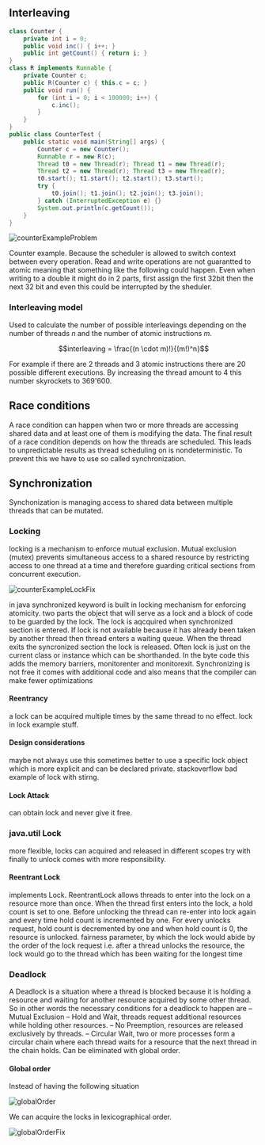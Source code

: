 ## Interleaving

```java
class Counter {
    private int i = 0;
    public void inc() { i++; }
    public int getCount() { return i; }
}
class R implements Runnable {
    private Counter c;
    public R(Counter c) { this.c = c; }
    public void run() {
        for (int i = 0; i < 100000; i++) {
            c.inc();
        }
    }
}
public class CounterTest {
    public static void main(String[] args) {
        Counter c = new Counter();
        Runnable r = new R(c);
        Thread t0 = new Thread(r); Thread t1 = new Thread(r);
        Thread t2 = new Thread(r); Thread t3 = new Thread(r);
        t0.start(); t1.start(); t2.start(); t3.start();
        try {
            t0.join(); t1.join(); t2.join(); t3.join();
        } catch (InterruptedException e) {}
        System.out.println(c.getCount());
    }
}
```

![counterExampleProblem](/img/programming/counterExampleProblem.png)

Counter example. Because the scheduler is allowed to switch context between every operation. Read and write operations are not guarantted to atomic meaning that something like the following could happen. Even when writing to a double it might do in 2 parts, first assign the first 32bit then the next 32 bit and even this could be interrupted by the sheduler.

### Interleaving model

Used to calculate the number of possible interleavings depending on the number of threads $n$ and the number of atomic instructions $m$.

$$interleaving = \frac{(n \cdot m)!}{(m!)^n}$$

For example if there are 2 threads and 3 atomic instructions there are 20 possible different executions. By increasing the thread amount to 4 this number skyrockets to 369'600.

## Race conditions

A race condition can happen when two or more threads are accessing shared data and at least one of them is modifying the data. The final result of a race condition depends on how the threads are scheduled. This leads to unpredictable results as thread scheduling on is nondeterministic. To prevent this we have to use so called synchronization.

## Synchronization

Synchonization is managing access to shared data between multiple threads that can be mutated.

### Locking

locking is a mechanism to enforce mutual exclusion. Mutual exclusion (mutex) prevents simultaneous access to a shared resource by restricting access to one thread at a time and therefore guarding critical sections from concurrent execution.

![counterExampleLockFix](/img/programming/counterExampleLockFix.png)

in java synchronized keyword is built in locking mechanism for enforcing atomicity. two parts the object that will serve as a lock and a block of code to be guarded by the lock. The lock is aqcquired when synchronized section is entered. If lock is not available because it has already been taken by another thread then thread enters a waiting queue. When the thread exits the syncronized section the lock is released. Often lock is just on the current class or instance which can be shorthanded. In the byte code this adds the memory barriers, monitorenter and monitorexit. Synchronizing is not free it comes with additional code and also means that the compiler can make fewer optimizations

#### Reentrancy

a lock can be acquired multiple times by the same thread to no effect.
lock in lock example stuff.

#### Design considerations

maybe not always use this sometimes better to use a specific lock object which is more explicit and can be declared private. stackoverflow bad example of lock with stirng.

#### Lock Attack

can obtain lock and never give it free.

### java.util Lock

more flexible, locks can acquired and released in different scopes try with finally to unlock comes with more responsibility.

#### Reentrant Lock

implements Lock. ReentrantLock allows threads to enter into the lock on a resource more than once. When the thread first enters into the lock, a hold count is set to one. Before unlocking the thread can re-enter into lock again and every time hold count is incremented by one. For every unlocks request, hold count is decremented by one and when hold count is 0, the resource is unlocked. fairness parameter, by which the lock would abide by the order of the lock request i.e. after a thread unlocks the resource, the lock would go to the thread which has been waiting for the longest time

### Deadlock

A Deadlock is a situation where a thread is blocked because it is holding a resource and waiting for another resource acquired by some other thread. So in other words the necessary conditions for a deadlock to happen are
– Mutual Exclusion
– Hold and Wait, threads request additional resources while holding other resources.
– No Preemption, resources are released exclusively by threads.
– Circular Wait, two or more processes form a circular chain where each thread waits for a
resource that the next thread in the chain holds. Can be eliminated with global order.

#### Global order

Instead of having the following situation

![globalOrder](/img/programming/globalOrder.png)

We can acquire the locks in lexicographical order.

![globalOrderFix](/img/programming/globalOrder.png)

